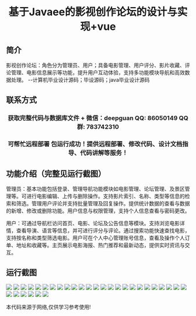 <p><h1 align="center">基于Javaee的影视创作论坛的设计与实现+vue</h1></p>

## 简介
影视创作论坛：角色分为管理员、用户；具备电影管理、用户评分、影片收藏、评论管理、电影信息展示等功能，提升用户互动体验，支持多功能模块导航和高效数据处理。    --计算机毕业设计源码；毕设源码；java毕业设计源码


## 联系方式
<p><h3 align="center">获取完整代码与数据库文件 + 微信：deepguan QQ: 86050149 QQ群: 783742310</h3></p>
<p><h3 align="center">可帮忙远程部署 包运行成功！提供远程部署、修改代码、设计文档指导、代码讲解等服务！</h3></p>

## 功能介绍（完整见运行截图）
管理员：基本功能包括登录、管理导航功能模块如电影管理、论坛管理、及景区管理等。可进行电影编辑、上传与删除操作。支持影片索引、名称、类型等信息的检索和筛选。管理用户评论并支持批量管理及回复操作。提供统计数据的查看与数据的新增、修改或删除功能。用户信息与权限管理，支持个人信息查看与密码更改。

用户：可通过导航栏访问首页、电影、论坛及公告信息等模块。支持浏览电影详情，查看导演、语言等信息，并可进行评分与评论。通过搜索功能快速查找电影，支持按名称和类型筛选电影。用户可在个人中心管理账号信息，查看及操作个人订单、地址和收藏等。主页展示电影海报、热门推荐和最新动态，提供实时资讯与交互。


## 运行截图
![](https://bs-1329754181.cos.ap-shanghai.myqcloud.com/ssm/FilmCreationForum/img/001.jpg)
![](https://bs-1329754181.cos.ap-shanghai.myqcloud.com/ssm/FilmCreationForum/img/002.jpg)
![](https://bs-1329754181.cos.ap-shanghai.myqcloud.com/ssm/FilmCreationForum/img/003.jpg)
![](https://bs-1329754181.cos.ap-shanghai.myqcloud.com/ssm/FilmCreationForum/img/004.jpg)
![](https://bs-1329754181.cos.ap-shanghai.myqcloud.com/ssm/FilmCreationForum/img/005.jpg)
![](https://bs-1329754181.cos.ap-shanghai.myqcloud.com/ssm/FilmCreationForum/img/006.jpg)
![](https://bs-1329754181.cos.ap-shanghai.myqcloud.com/ssm/FilmCreationForum/img/007.jpg)
![](https://bs-1329754181.cos.ap-shanghai.myqcloud.com/ssm/FilmCreationForum/img/008.jpg)
![](https://bs-1329754181.cos.ap-shanghai.myqcloud.com/ssm/FilmCreationForum/img/009.jpg)
![](https://bs-1329754181.cos.ap-shanghai.myqcloud.com/ssm/FilmCreationForum/img/010.jpg)
![](https://bs-1329754181.cos.ap-shanghai.myqcloud.com/ssm/FilmCreationForum/img/011.jpg)
![](https://bs-1329754181.cos.ap-shanghai.myqcloud.com/ssm/FilmCreationForum/img/012.jpg)
![](https://bs-1329754181.cos.ap-shanghai.myqcloud.com/ssm/FilmCreationForum/img/013.jpg)
![](https://bs-1329754181.cos.ap-shanghai.myqcloud.com/ssm/FilmCreationForum/img/014.jpg)
![](https://bs-1329754181.cos.ap-shanghai.myqcloud.com/ssm/FilmCreationForum/img/015.jpg)
![](https://bs-1329754181.cos.ap-shanghai.myqcloud.com/ssm/FilmCreationForum/img/016.jpg)
![](https://bs-1329754181.cos.ap-shanghai.myqcloud.com/ssm/FilmCreationForum/img/017.jpg)
![](https://bs-1329754181.cos.ap-shanghai.myqcloud.com/ssm/FilmCreationForum/img/018.jpg)
![](https://bs-1329754181.cos.ap-shanghai.myqcloud.com/ssm/FilmCreationForum/img/019.jpg)
![](https://bs-1329754181.cos.ap-shanghai.myqcloud.com/ssm/FilmCreationForum/img/020.jpg)
![](https://bs-1329754181.cos.ap-shanghai.myqcloud.com/ssm/FilmCreationForum/img/021.jpg)
![](https://bs-1329754181.cos.ap-shanghai.myqcloud.com/ssm/FilmCreationForum/img/022.jpg)
![](https://bs-1329754181.cos.ap-shanghai.myqcloud.com/ssm/FilmCreationForum/img/023.jpg)
![](https://bs-1329754181.cos.ap-shanghai.myqcloud.com/ssm/FilmCreationForum/img/024.jpg)
![](https://bs-1329754181.cos.ap-shanghai.myqcloud.com/ssm/FilmCreationForum/img/025.jpg)
![](https://bs-1329754181.cos.ap-shanghai.myqcloud.com/ssm/FilmCreationForum/img/026.jpg)
![](https://bs-1329754181.cos.ap-shanghai.myqcloud.com/ssm/FilmCreationForum/img/027.jpg)
![](https://bs-1329754181.cos.ap-shanghai.myqcloud.com/ssm/FilmCreationForum/img/028.jpg)
![](https://bs-1329754181.cos.ap-shanghai.myqcloud.com/ssm/FilmCreationForum/img/029.jpg)
![](https://bs-1329754181.cos.ap-shanghai.myqcloud.com/ssm/FilmCreationForum/img/030.jpg)
![](https://bs-1329754181.cos.ap-shanghai.myqcloud.com/ssm/FilmCreationForum/img/031.jpg)

<p>本代码来源于网络,仅供学习参考使用!</p>
